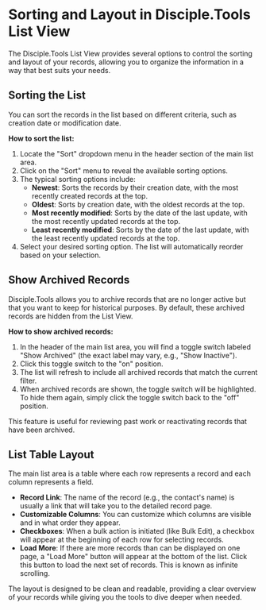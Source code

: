 # Sorting and Layout in Disciple.Tools List View

The Disciple.Tools List View provides several options to control the sorting and layout of your records, allowing you to organize the information in a way that best suits your needs.

## Sorting the List

You can sort the records in the list based on different criteria, such as creation date or modification date.

**How to sort the list:**

1.  Locate the "Sort" dropdown menu in the header section of the main list area.
2.  Click on the "Sort" menu to reveal the available sorting options.
3.  The typical sorting options include:
    *   **Newest**: Sorts the records by their creation date, with the most recently created records at the top.
    *   **Oldest**: Sorts by creation date, with the oldest records at the top.
    *   **Most recently modified**: Sorts by the date of the last update, with the most recently updated records at the top.
    *   **Least recently modified**: Sorts by the date of the last update, with the least recently updated records at the top.
4.  Select your desired sorting option. The list will automatically reorder based on your selection.

## Show Archived Records

Disciple.Tools allows you to archive records that are no longer active but that you want to keep for historical purposes. By default, these archived records are hidden from the List View.

**How to show archived records:**

1.  In the header of the main list area, you will find a toggle switch labeled "Show Archived" (the exact label may vary, e.g., "Show Inactive").
2.  Click this toggle switch to the "on" position.
3.  The list will refresh to include all archived records that match the current filter.
4.  When archived records are shown, the toggle switch will be highlighted. To hide them again, simply click the toggle switch back to the "off" position.

This feature is useful for reviewing past work or reactivating records that have been archived.

## List Table Layout

The main list area is a table where each row represents a record and each column represents a field.

-   **Record Link**: The name of the record (e.g., the contact's name) is usually a link that will take you to the detailed record page.
-   **Customizable Columns**: You can customize which columns are visible and in what order they appear.
-   **Checkboxes**: When a bulk action is initiated (like Bulk Edit), a checkbox will appear at the beginning of each row for selecting records.
-   **Load More**: If there are more records than can be displayed on one page, a "Load More" button will appear at the bottom of the list. Click this button to load the next set of records. This is known as infinite scrolling.

The layout is designed to be clean and readable, providing a clear overview of your records while giving you the tools to dive deeper when needed. 